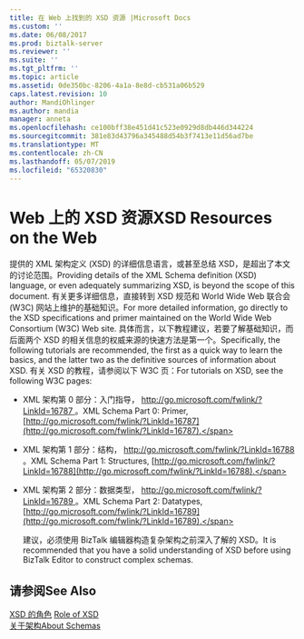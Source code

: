 ```yaml
---
title: 在 Web 上找到的 XSD 资源 |Microsoft Docs
ms.custom: ''
ms.date: 06/08/2017
ms.prod: biztalk-server
ms.reviewer: ''
ms.suite: ''
ms.tgt_pltfrm: ''
ms.topic: article
ms.assetid: 0de350bc-8206-4a1a-8e8d-cb531a06b529
caps.latest.revision: 10
author: MandiOhlinger
ms.author: mandia
manager: anneta
ms.openlocfilehash: ce100bff38e451d41c523e0929d8db446d344224
ms.sourcegitcommit: 381e83d43796a345488d54b3f7413e11d56ad7be
ms.translationtype: MT
ms.contentlocale: zh-CN
ms.lasthandoff: 05/07/2019
ms.locfileid: "65320830"
---
```

# <a name="xsd-resources-on-the-web"></a><span data-ttu-id="74d57-102">Web 上的 XSD 资源</span><span class="sxs-lookup"><span data-stu-id="74d57-102">XSD Resources on the Web</span></span>
<span data-ttu-id="74d57-103">提供的 XML 架构定义 (XSD) 的详细信息语言，或甚至总结 XSD，是超出了本文的讨论范围。</span><span class="sxs-lookup"><span data-stu-id="74d57-103">Providing details of the XML Schema definition (XSD) language, or even adequately summarizing XSD, is beyond the scope of this document.</span></span> <span data-ttu-id="74d57-104">有关更多详细信息，直接转到 XSD 规范和 World Wide Web 联合会 (W3C) 网站上维护的基础知识。</span><span class="sxs-lookup"><span data-stu-id="74d57-104">For more detailed information, go directly to the XSD specifications and primer maintained on the World Wide Web Consortium (W3C) Web site.</span></span> <span data-ttu-id="74d57-105">具体而言，以下教程建议，若要了解基础知识，而后面两个 XSD 的相关信息的权威来源的快速方法是第一个。</span><span class="sxs-lookup"><span data-stu-id="74d57-105">Specifically, the following tutorials are recommended, the first as a quick way to learn the basics, and the latter two as the definitive sources of information about XSD.</span></span> <span data-ttu-id="74d57-106">有关 XSD 的教程，请参阅以下 W3C 页：</span><span class="sxs-lookup"><span data-stu-id="74d57-106">For tutorials on XSD, see the following W3C pages:</span></span>  
  
- <span data-ttu-id="74d57-107">XML 架构第 0 部分：入门指导， [ http://go.microsoft.com/fwlink/?LinkId=16787 ](http://go.microsoft.com/fwlink/?LinkId=16787)。</span><span class="sxs-lookup"><span data-stu-id="74d57-107">XML Schema Part 0: Primer, [http://go.microsoft.com/fwlink/?LinkId=16787](http://go.microsoft.com/fwlink/?LinkId=16787).</span></span>  
  
- <span data-ttu-id="74d57-108">XML 架构第 1 部分：结构， [ http://go.microsoft.com/fwlink/?LinkId=16788 ](http://go.microsoft.com/fwlink/?LinkId=16788)。</span><span class="sxs-lookup"><span data-stu-id="74d57-108">XML Schema Part 1: Structures, [http://go.microsoft.com/fwlink/?LinkId=16788](http://go.microsoft.com/fwlink/?LinkId=16788).</span></span>  
  
- <span data-ttu-id="74d57-109">XML 架构第 2 部分：数据类型， [ http://go.microsoft.com/fwlink/?LinkId=16789 ](http://go.microsoft.com/fwlink/?LinkId=16789)。</span><span class="sxs-lookup"><span data-stu-id="74d57-109">XML Schema Part 2: Datatypes, [http://go.microsoft.com/fwlink/?LinkId=16789](http://go.microsoft.com/fwlink/?LinkId=16789).</span></span>  
  
  <span data-ttu-id="74d57-110">建议，必须使用 BizTalk 编辑器构造复杂架构之前深入了解的 XSD。</span><span class="sxs-lookup"><span data-stu-id="74d57-110">It is recommended that you have a solid understanding of XSD before using BizTalk Editor to construct complex schemas.</span></span>  
  
## <a name="see-also"></a><span data-ttu-id="74d57-111">请参阅</span><span class="sxs-lookup"><span data-stu-id="74d57-111">See Also</span></span>  
 <span data-ttu-id="74d57-112">[XSD 的角色](../core/role-of-xsd.md) </span><span class="sxs-lookup"><span data-stu-id="74d57-112">[Role of XSD](../core/role-of-xsd.md) </span></span>  
 [<span data-ttu-id="74d57-113">关于架构</span><span class="sxs-lookup"><span data-stu-id="74d57-113">About Schemas</span></span>](../core/about-schemas.md)